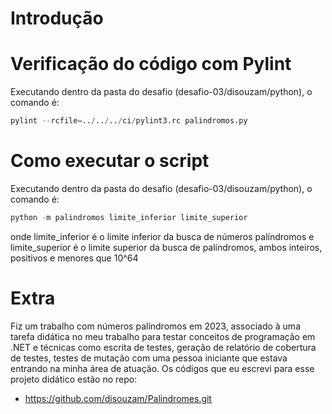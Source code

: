 # Introdução



# Verificação do código com Pylint

Executando dentro da pasta do desafio (desafio-03/disouzam/python), o comando é:

```python
pylint --rcfile=../../../ci/pylint3.rc palindromos.py
```

# Como executar o script

Executando dentro da pasta do desafio (desafio-03/disouzam/python), o comando é:

```python
python -m palindromos limite_inferior limite_superior
```

onde limite_inferior é o limite inferior da busca de números palíndromos e limite_superior é o limite superior da busca de palíndromos, ambos inteiros, positivos e menores que 10^64

# Extra

Fiz um trabalho com números palíndromos em 2023, associado à uma tarefa didática no meu trabalho para testar conceitos de programação em .NET e técnicas como escrita de testes, geração de relatório de cobertura de testes, testes de mutação com uma pessoa iniciante que estava entrando na minha área de atuação. Os códigos que eu escrevi para esse projeto didático estão no repo:
- https://github.com/disouzam/Palindromes.git